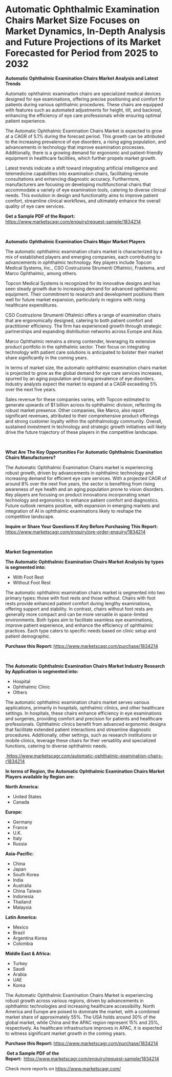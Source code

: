 <p><h1>Automatic Ophthalmic Examination Chairs Market Size Focuses on Market Dynamics, In-Depth Analysis and Future Projections of its Market Forecasted for Period from 2025 to 2032</h1></p><p><strong>Automatic Ophthalmic Examination Chairs Market Analysis and Latest Trends</strong></p>
<p><p>Automatic ophthalmic examination chairs are specialized medical devices designed for eye examinations, offering precise positioning and comfort for patients during various ophthalmic procedures. These chairs are equipped with features such as automated adjustments for height, tilt, and backrest, enhancing the efficiency of eye care professionals while ensuring optimal patient experience. </p><p>The Automatic Ophthalmic Examination Chairs Market is expected to grow at a CAGR of 5.1% during the forecast period. This growth can be attributed to the increasing prevalence of eye disorders, a rising aging population, and advancements in technology that improve examination processes. Additionally, there is a growing demand for ergonomic and patient-friendly equipment in healthcare facilities, which further propels market growth. </p><p>Latest trends indicate a shift toward integrating artificial intelligence and telemedicine capabilities into examination chairs, facilitating remote consultations and enhancing diagnostic accuracy. Furthermore, manufacturers are focusing on developing multifunctional chairs that accommodate a variety of eye examination tools, catering to diverse clinical needs. This evolution in design and functionality aims to improve patient comfort, streamline clinical workflows, and ultimately enhance the overall quality of eye care services.</p></p>
<p><strong>Get a Sample PDF of the Report:&nbsp;</strong> <a href="https://www.marketscagr.com/enquiry/request-sample/1834214?utm_campaign=3178&utm_medium=2&utm_source=Github&utm_content=ia&utm_term=05032025&utm_id=automatic-ophthalmic-examination-chairs">https://www.marketscagr.com/enquiry/request-sample/1834214</a></p>
<p>&nbsp;</p>
<p><strong>Automatic Ophthalmic Examination Chairs Major Market Players</strong></p>
<p><p>The automatic ophthalmic examination chairs market is characterized by a mix of established players and emerging companies, each contributing to advancements in ophthalmic technology. Key players include Topcon Medical Systems, Inc., CSO Costruzione Strumenti Oftalmici, Frastema, and Marco Ophthalmic, among others. </p><p>Topcon Medical Systems is recognized for its innovative designs and has seen steady growth due to increasing demand for advanced ophthalmic equipment. Their commitment to research and development positions them well for future market expansion, particularly in regions with rising healthcare expenditures.</p><p>CSO Costruzione Strumenti Oftalmici offers a range of examination chairs that are ergonomically designed, catering to both patient comfort and practitioner efficiency. The firm has experienced growth through strategic partnerships and expanding distribution networks across Europe and Asia.</p><p>Marco Ophthalmic remains a strong contender, leveraging its extensive product portfolio in the ophthalmic sector. Their focus on integrating technology with patient care solutions is anticipated to bolster their market share significantly in the coming years.</p><p>In terms of market size, the automatic ophthalmic examination chairs market is projected to grow as the global demand for eye care services increases, spurred by an aging population and rising prevalence of eye disorders. Industry analysts expect the market to expand at a CAGR exceeding 5% over the next five years.</p><p>Sales revenue for these companies varies, with Topcon estimated to generate upwards of $1 billion across its ophthalmic division, reflecting its robust market presence. Other companies, like Marco, also report significant revenues, attributed to their comprehensive product offerings and strong customer loyalty within the ophthalmology community. Overall, sustained investment in technology and strategic growth initiatives will likely drive the future trajectory of these players in the competitive landscape.</p></p>
<p>&nbsp;</p>
<p><strong>What Are The Key Opportunities For Automatic Ophthalmic Examination Chairs Manufacturers?</strong></p>
<p><p>The Automatic Ophthalmic Examination Chairs market is experiencing robust growth, driven by advancements in ophthalmic technology and increasing demand for efficient eye care services. With a projected CAGR of around 8% over the next five years, the sector is benefiting from rising awareness of eye health and an aging population prone to vision disorders. Key players are focusing on product innovations incorporating smart technology and ergonomics to enhance patient comfort and diagnostics. Future outlook remains positive, with expansion in emerging markets and integration of AI in ophthalmic examinations likely to reshape the competitive landscape.</p></p>
<p><strong>Inquire or Share Your Questions If Any Before Purchasing This Report:</strong> <a href="https://www.marketscagr.com/enquiry/pre-order-enquiry/1834214?utm_campaign=3178&utm_medium=2&utm_source=Github&utm_content=ia&utm_term=05032025&utm_id=automatic-ophthalmic-examination-chairs">https://www.marketscagr.com/enquiry/pre-order-enquiry/1834214</a></p>
<p>&nbsp;</p>
<p><strong>Market Segmentation</strong></p>
<p><strong>The Automatic Ophthalmic Examination Chairs Market Analysis by types is segmented into:</strong></p>
<p><ul><li>With Foot Rest</li><li>Without Foot Rest</li></ul></p>
<p><p>The automatic ophthalmic examination chairs market is segmented into two primary types: those with foot rests and those without. Chairs with foot rests provide enhanced patient comfort during lengthy examinations, offering support and stability. In contrast, chairs without foot rests are generally more compact and can be more versatile in space-limited environments. Both types aim to facilitate seamless eye examinations, improve patient experience, and enhance the efficiency of ophthalmic practices. Each type caters to specific needs based on clinic setup and patient demographic.</p></p>
<p><strong>Purchase this Report:&nbsp;</strong><a href="https://www.marketscagr.com/purchase/1834214?utm_campaign=3178&utm_medium=2&utm_source=Github&utm_content=ia&utm_term=05032025&utm_id=automatic-ophthalmic-examination-chairs">https://www.marketscagr.com/purchase/1834214</a></p>
<p>&nbsp;</p>
<p><strong>The Automatic Ophthalmic Examination Chairs Market Industry Research by Application is segmented into:</strong></p>
<p><ul><li>Hospital</li><li>Ophthalmic Clinic</li><li>Others</li></ul></p>
<p><p>The automatic ophthalmic examination chairs market serves various applications, primarily in hospitals, ophthalmic clinics, and other healthcare settings. In hospitals, these chairs enhance efficiency in eye examinations and surgeries, providing comfort and precision for patients and healthcare professionals. Ophthalmic clinics benefit from advanced ergonomic designs that facilitate extended patient interactions and streamline diagnostic procedures. Additionally, other settings, such as research institutions or mobile clinics, leverage these chairs for their versatility and specialized functions, catering to diverse ophthalmic needs.</p></p>
<p><a href="https://www.marketscagr.com/automatic-ophthalmic-examination-chairs-r1834214?utm_campaign=3178&utm_medium=2&utm_source=Github&utm_content=ia&utm_term=05032025&utm_id=automatic-ophthalmic-examination-chairs">&nbsp;https://www.marketscagr.com/automatic-ophthalmic-examination-chairs-r1834214</a></p>
<p><strong>In terms of Region, the Automatic Ophthalmic Examination Chairs Market Players available by Region are:</strong></p>
<p>
    <p> <strong> North America: </strong>
        <ul>
            <li>United States</li>
            <li>Canada</li>
        </ul>
        </p> 
    <p> <strong> Europe: </strong>
        <ul>
            <li>Germany</li>
            <li>France</li>
            <li>U.K.</li>
            <li>Italy</li>
            <li>Russia</li>
        </ul>
        </p> 
    <p> <strong> Asia-Pacific: </strong>
        <ul>
            <li>China</li>
            <li>Japan</li>
            <li>South Korea</li>
            <li>India</li>
            <li>Australia</li>
            <li>China Taiwan</li>
            <li>Indonesia</li>
            <li>Thailand</li>
            <li>Malaysia</li>
        </ul>
        </p> 
    <p> <strong> Latin America: </strong>
        <ul>
            <li>Mexico</li>
            <li>Brazil</li>
            <li>Argentina Korea</li>
            <li>Colombia</li>
        </ul>
        </p> 
    <p> <strong> Middle East & Africa: </strong>
        <ul>
            <li>Turkey</li>
            <li>Saudi</li>
            <li>Arabia</li>
            <li>UAE</li>
            <li>Korea</li>
        </ul>
    </p>
    </p>
<p><p>The Automatic Ophthalmic Examination Chairs Market is experiencing robust growth across various regions, driven by advancements in ophthalmic technologies and increasing healthcare accessibility. North America and Europe are poised to dominate the market, with a combined market share of approximately 55%. The USA holds around 30% of the global market, while China and the APAC region represent 15% and 25%, respectively. As healthcare infrastructure improves in APAC, it is expected to witness significant market growth in the coming years.</p></p>
<p><strong>Purchase this Report: </strong><a href="https://www.marketscagr.com/purchase/1834214?utm_campaign=3178&utm_medium=2&utm_source=Github&utm_content=ia&utm_term=05032025&utm_id=automatic-ophthalmic-examination-chairs">https://www.marketscagr.com/purchase/1834214</a></p>
<p>&nbsp;<strong>Get a Sample PDF of the Report:&nbsp;&nbsp;</strong><a href="https://www.marketscagr.com/enquiry/request-sample/1834214?utm_campaign=3178&utm_medium=2&utm_source=Github&utm_content=ia&utm_term=05032025&utm_id=automatic-ophthalmic-examination-chairs">https://www.marketscagr.com/enquiry/request-sample/1834214</a></p>
<p><strong></strong></p>
<p>Check more reports on <a href="https://www.marketscagr.com/?utm_campaign=3178&utm_medium=2&utm_source=Github&utm_content=ia&utm_term=05032025&utm_id=automatic-ophthalmic-examination-chairs">https://www.marketscagr.com/</a></p>
